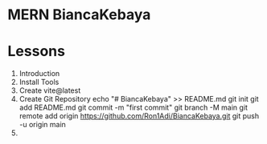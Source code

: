 # MERN BiancaKebaya

# Lessons
1. Introduction
2. Install Tools
3. Create vite@latest
4. Create Git Repository
    echo "# BiancaKebaya" >> README.md
    git init
    git add README.md
    git commit -m "first commit"
    git branch -M main
    git remote add origin https://github.com/Ron1Adi/BiancaKebaya.git
    git push -u origin main
5.
